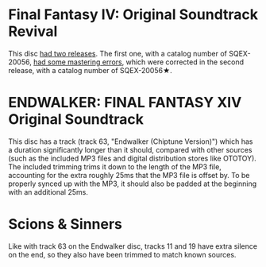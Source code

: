 # Final Fantasy IV: Original Soundtrack Revival

This disc [had two releases](https://vgmdb.net/forums/showthread.php?p=110590).  The first one, with a catalog number of SQEX-20056, [had some mastering errors](https://www.jp.square-enix.com/music/sem/page/ff_revival/FF4/), which were corrected in the second release, with a catalog number of SQEX-20056★.

# ENDWALKER: FINAL FANTASY XIV Original Soundtrack

This disc has a track (track 63, "Endwalker (Chiptune Version)") which has a duration significantly longer than it should, compared with other sources (such as the included MP3 files and digital distribution stores like OTOTOY).  The included trimming trims it down to the length of the MP3 file, accounting for the extra roughly 25ms that the MP3 file is offset by.  To be properly synced up with the MP3, it should also be padded at the beginning with an additional 25ms.

# Scions & Sinners

Like with track 63 on the Endwalker disc, tracks 11 and 19 have extra silence on the end, so they also have been trimmed to match known sources.